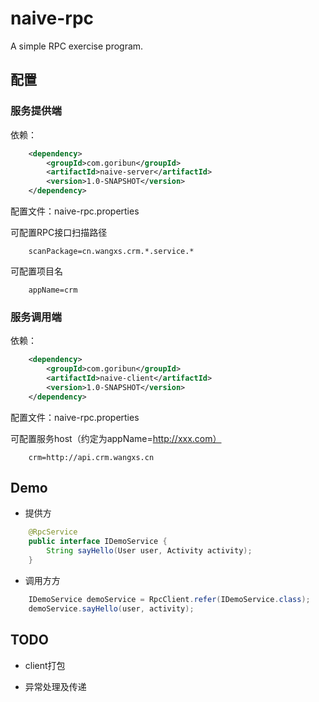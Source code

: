 # naive-rpc
A simple RPC exercise program.

## 配置

### 服务提供端

依赖：
```xml
    <dependency>
        <groupId>com.goribun</groupId>
        <artifactId>naive-server</artifactId>
        <version>1.0-SNAPSHOT</version>
    </dependency>
```
配置文件：naive-rpc.properties

可配置RPC接口扫描路径

```
    scanPackage=cn.wangxs.crm.*.service.*
```

可配置项目名

```
    appName=crm
```

### 服务调用端

依赖：
```xml
    <dependency>
        <groupId>com.goribun</groupId>
        <artifactId>naive-client</artifactId>
        <version>1.0-SNAPSHOT</version>
    </dependency>
```

配置文件：naive-rpc.properties

可配置服务host（约定为appName=http://xxx.com）

```
    crm=http://api.crm.wangxs.cn
```

## Demo

- 提供方

```java
    @RpcService
    public interface IDemoService {
        String sayHello(User user, Activity activity);
    }
```

- 调用方方

 ```java
     IDemoService demoService = RpcClient.refer(IDemoService.class);
     demoService.sayHello(user, activity);
 ```
 
## TODO

- client打包

- 异常处理及传递
